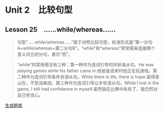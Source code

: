 ﻿ # Unit 2　比较句型
 ## Lesson 25　……while/whereas……
 
> 句型“……while/whereas……”属于对照比较句型，标准形式是“第一分句A+while/whereas+第二分句B”。“while”和“whereas”常常用来连接两个意义对立的分句，表示“而”。

> “while”的常用用法有三种：第一种作为连词引导时间状语从句。He was playing games while his father came in.他爸爸进来时他正在玩游戏。第二种作为连词引导条件状语从句。While there is life, there is hope.留得青山在，不愁没柴烧。第三种作为连词引导让步状语从句。While I lost in the game, I still had confidence in myself.虽然我在比赛中失败了，我仍然对自己有信心。


 [生成题库](./sentence/f025.json)